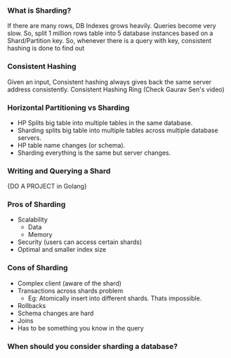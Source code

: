 ### What is Sharding?

If there are many rows, DB Indexes grows heavily. Queries become very slow. So, split 1 million rows table into 5 database instances based on a Shard/Partition key. So, whenever there is a query with key, consistent hashing is done to find out 

### Consistent Hashing

Given an input, Consistent hashing always gives back the same server address consistently. Consistent Hashing Ring (Check Gaurav Sen's video)


### Horizontal Partitioning vs Sharding

- HP Splits big table into multiple tables in the same database.
- Sharding splits big table into multiple tables across multiple database servers.
- HP table name changes (or schema).
- Sharding everything is the same but server changes.


### Writing and Querying a Shard

{DO A PROJECT in Golang} 


### Pros of Sharding

- Scalability
	- Data
	- Memory
- Security (users can access certain shards)
- Optimal and smaller index size


### Cons of Sharding

- Complex client (aware of the shard)
- Transactions across shards problem
	- Eg: Atomically insert into different shards. Thats impossible.
- Rollbacks
- Schema changes are hard
- Joins
- Has to be something you know in the query


### When should you consider sharding a database?


